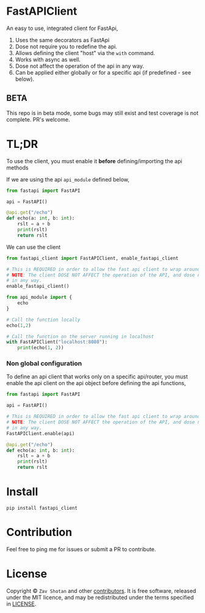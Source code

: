 # FastAPIClient

An easy to use, integrated client for FastApi,

1. Uses the same decorators as FastApi
1. Dose not require you to redefine the api.
1. Allows defining the client "host" via the `with` command.
1. Works with async as well.
1. Dose not affect the operation of the api in any way.
1. Can be applied either globally or for a specific api (if predefined - see below).

## BETA

This repo is in beta mode, some bugs may still exist and test coverage is not complete.
PR's welcome.

# TL;DR

To use the client, you must enable it **before** defining/importing the api methods

If we are using the api `api_module` defined below,

```python
from fastapi import FastAPI

api = FastAPI()

@api.get("/echo")
def echo(a: int, b: int):
    rslt = a + b
    print(rslt)
    return rslt

```

We can use the client

```python
from fastapi_client import FastAPIClient, enable_fastapi_client

# This is REQUIRED in order to allow the fast api client to wrap around any function calls.
# NOTE: The client DOSE NOT AFFECT the operation of the API, and dose not slow it down
# in any way.
enable_fastapi_client()

from api_module import {
    echo
}

# Call the function locally
echo(1,2)

# Call the function on the server running in localhost
with FastAPIClient("localhost:8080"):
    print(echo(1, 2))
```

### Non global configuration

To define an api client that works only on a specific api/router, you must
enable the api client on the api object before defining the api functions,

```python
from fastapi import FastAPI

api = FastAPI()

# This is REQUIRED in order to allow the fast api client to wrap around any function calls.
# NOTE: The client DOSE NOT AFFECT the operation of the API, and dose not slow it down
# in any way.
FastAPIClient.enable(api)

@api.get("/echo")
def echo(a: int, b: int):
    rslt = a + b
    print(rslt)
    return rslt
```

# Install

```shell
pip install fastapi_client
```

# Contribution

Feel free to ping me for issues or submit a PR to contribute.

# License

Copyright © `Zav Shotan` and other [contributors](graphs/contributors).
It is free software, released under the MIT licence, and may be redistributed under the terms specified in [LICENSE](LICENSE).
